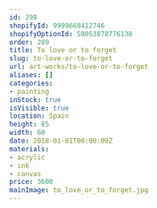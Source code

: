```yaml
---
id: 298
shopifyId: 9999668412746
shopifyOptionId: 50053878776138
order: 289
title: To love or to forget
slug: to-love-or-to-forget
url: art-works/to-love-or-to-forget
aliases: []
categories:
- painting
inStock: true
isVisible: true
location: Spain
height: 85
width: 60
date: 2018-01-01T00:00:00Z
materials:
- acrylic
- ink
- canvas
price: 3600
mainImage: to_love_or_to_forget.jpg
---
```

